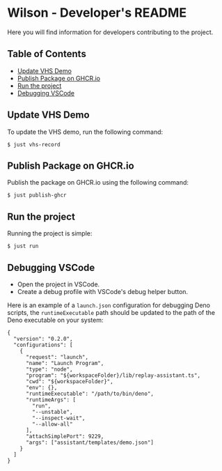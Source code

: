 # Wilson - Developer's README<!-- omit in toc -->

Here you will find information for developers contributing to the project.

## Table of Contents<!-- omit in toc -->

- [Update VHS Demo](#update-vhs-demo)
- [Publish Package on GHCR.io](#publish-package-on-ghcrio)
- [Run the project](#run-the-project)
- [Debugging VSCode](#debugging-vscode)

## Update VHS Demo

To update the VHS demo, run the following command:

`$ just vhs-record`

## Publish Package on GHCR.io

Publish the package on GHCR.io using the following command:

`$ just publish-ghcr`

## Run the project

Running the project is simple:

`$ just run`

## Debugging VSCode

- Open the project in VSCode.
- Create a debug profile with VSCode's debug helper button.

Here is an example of a `launch.json` configuration for debugging Deno scripts,
the `runtimeExecutable` path should be updated to the path of the Deno
executable on your system:

```text
{
  "version": "0.2.0",
  "configurations": [
    {
      "request": "launch",
      "name": "Launch Program",
      "type": "node",
      "program": "${workspaceFolder}/lib/replay-assistant.ts",
      "cwd": "${workspaceFolder}",
      "env": {},
      "runtimeExecutable": "/path/to/bin/deno",
      "runtimeArgs": [
        "run",
        "--unstable",
        "--inspect-wait",
        "--allow-all"
      ],
      "attachSimplePort": 9229,
      "args": ["assistant/templates/demo.json"]
    }
  ]
}
```
